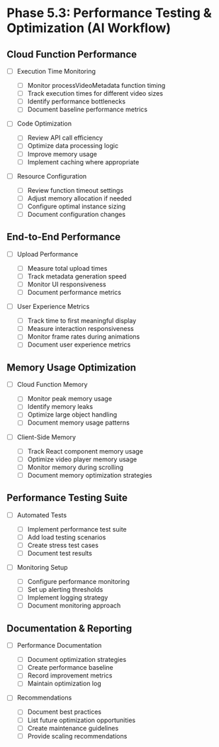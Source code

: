 # Phase 5.3: Performance Testing & Optimization (AI Workflow)

## Cloud Function Performance

- [ ] Execution Time Monitoring

  - [ ] Monitor processVideoMetadata function timing
  - [ ] Track execution times for different video sizes
  - [ ] Identify performance bottlenecks
  - [ ] Document baseline performance metrics

- [ ] Code Optimization

  - [ ] Review API call efficiency
  - [ ] Optimize data processing logic
  - [ ] Improve memory usage
  - [ ] Implement caching where appropriate

- [ ] Resource Configuration
  - [ ] Review function timeout settings
  - [ ] Adjust memory allocation if needed
  - [ ] Configure optimal instance sizing
  - [ ] Document configuration changes

## End-to-End Performance

- [ ] Upload Performance

  - [ ] Measure total upload times
  - [ ] Track metadata generation speed
  - [ ] Monitor UI responsiveness
  - [ ] Document performance metrics

- [ ] User Experience Metrics
  - [ ] Track time to first meaningful display
  - [ ] Measure interaction responsiveness
  - [ ] Monitor frame rates during animations
  - [ ] Document user experience metrics

## Memory Usage Optimization

- [ ] Cloud Function Memory

  - [ ] Monitor peak memory usage
  - [ ] Identify memory leaks
  - [ ] Optimize large object handling
  - [ ] Document memory usage patterns

- [ ] Client-Side Memory
  - [ ] Track React component memory usage
  - [ ] Optimize video player memory usage
  - [ ] Monitor memory during scrolling
  - [ ] Document memory optimization strategies

## Performance Testing Suite

- [ ] Automated Tests

  - [ ] Implement performance test suite
  - [ ] Add load testing scenarios
  - [ ] Create stress test cases
  - [ ] Document test results

- [ ] Monitoring Setup
  - [ ] Configure performance monitoring
  - [ ] Set up alerting thresholds
  - [ ] Implement logging strategy
  - [ ] Document monitoring approach

## Documentation & Reporting

- [ ] Performance Documentation

  - [ ] Document optimization strategies
  - [ ] Create performance baseline
  - [ ] Record improvement metrics
  - [ ] Maintain optimization log

- [ ] Recommendations
  - [ ] Document best practices
  - [ ] List future optimization opportunities
  - [ ] Create maintenance guidelines
  - [ ] Provide scaling recommendations
